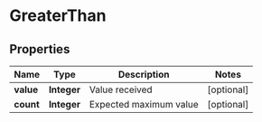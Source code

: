 
# GreaterThan

## Properties
Name | Type | Description | Notes
------------ | ------------- | ------------- | -------------
**value** | **Integer** | Value received |  [optional]
**count** | **Integer** | Expected maximum value |  [optional]



